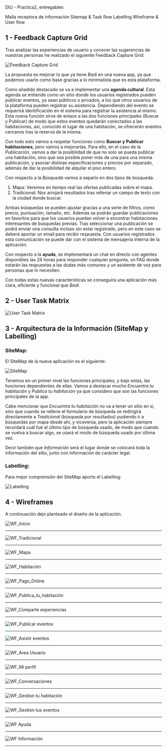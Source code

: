 DIU - Practica2, entregables

Malla receptora de información 
Sitemap & Task flow 
Labelling 
Wireframe & User flow 


1 - Feedback Capture Grid
-----

Tras analizar las experiencias de usuario y conocer las sugerencias de nuestras personas he realizado el siguiente Feedback Capture Grid:

![Feedback Capture Grid](https://github.com/Jovalga/DIU20/blob/master/P2/Feedback%20Capture%20Grid.jpg "Feedback Capture Grid")

La propuesta es mejorar lo que ya tiene *Badi* en una nueva app, ya que podemos usarlo como base gracias a lo minimalista que es esta plataforma.

Como añadido destacado se va a implementar una **agenda cultural**. Esta agenda se entiende como un sitio donde los usuarios registrados pueden publicar eventos, ya sean públicos o privados, a los que otros usuarios de la plataforma pueden registrar su asistencia. Dependiendo del evento se requerirá identificación en el sistema para registrar la asistencia al mismo.
Esta nueva función sirve de enlace a las dos funciones principales (Buscar y Publicar) de modo que estos eventos quedarán conectados a las habitaciones, asi, conocido el lugar de una habitación, se ofrecerán eventos cercanos tras la reserva de la misma.

Con todo esto vamos a respetar funciones como **Buscar y Publicar habitaciones**, pero vamos a mejorarlas. Para ello, en el caso de la *Publicación*, vamos a dar la posibilidad de que no solo se pueda publicar una habitación, sino que sea posible poner más de una para una misma publicación, y asociar distinas especificaciones y precios por separado, además de dar la posibilidad de alquilar el piso entero.

Con respecto a la *Búsqueda* vamos a separlo en dos tipos de búsqueda:
<ol>
  <li>Mapa: Veremos en tiempo real las ofertas publicadas sobre el mapa.</li>
  <li>Tradicional: Nos arrojará resultados tras rellenar un campo de texto con la ciudad donde buscar.</li>
 </ol>

Ambas búsquedas se pueden ajustar gracias a una serie de filtros, como precio, puntuación, tamaño, etc. Además se podrán guardar publicaciones en favoritos para que los usuarios puedan volver a encontrar habitaciones interesantes de búsquedas previas. Tras seleccionar una publicación se podrá enviar una consulta incluso sin estar registrado, pero en este caso se deberá aportar un email para recibir respuesta. Con usuarios registrados esta comunicación se puede dar con el sistema de mensajería interna de la aplicación.

Con respecto a la **ayuda**, se implementará un chat en directo con agentes disponibles las 24 horas para responder cualquier pregunta, un FAQ donde estarán las respuestas a las dudas más comunes y un asistente de voz para personas que lo necesiten.

Con todas estas nuevas características se conseguirá una aplicación más clara, eficiente y funcional que *Badi*.

2 - User Task Matrix
-----

![User Task Matrix](https://github.com/Jovalga/DIU20/blob/master/P2/User%20Task%20Matrix.jpg "User Task Matrix")

3 - Arquitectura de la Información (SiteMap y Labelling)
-----

### SiteMap:
El SiteMap de la nueva aplicación es el siguiente:

![SiteMap](https://github.com/Jovalga/DIU20/blob/master/P2/Sitemap.jpg "SiteMap")

Tenemos en un primer nivel las funciones principales, y bajo estas, las funciones dependientes de ellas. Vamos a destacar mucho *Encuentra tu habitación* y *Publica tu habitación* ya que considero que son las funciones principales de la app.

Cabe mencionar que *Encuentra tu habitación* no va a tener un sitio en sí, sino que cuando se rellene el formulario de búsqueda se redirigirá directamente a *Tradicional* (búsqueda por resultados) pudiendo ir a búsquedas por mapa desde ahí, y viceversa, pero la aplicación siempre recordará cuál fué el último tipo de búsqueda usado, de modo que cuando se vuelva a buscar algo, se usará el modo de búsqueda usado por última vez.

Decir también que *Información* será el lugar donde se colocará toda la información del sitio, junto con información de carácter legal.

### Labelling:

Para mejor comprensión del SiteMap aporto el Labelling:

![Labelling](https://github.com/Jovalga/DIU20/blob/master/P2/Labelling.jpg "Labelling")


4 - Wireframes
-----

A continuación dejo planteado el diseño de la aplicación.

![WF_Inicio](https://github.com/Jovalga/DIU20/blob/master/P2/Wireframe/Wireframe-Inicio.jpg "WF_Inicio")
***
![WF_Tradicional](https://github.com/Jovalga/DIU20/blob/master/P2/Wireframe/Wireframe-Tradicional.jpg "WF_Tradicional")
***
![WF_Mapa](https://github.com/Jovalga/DIU20/blob/master/P2/Wireframe/Wireframe-Mapa.jpg "WF_Mapa")
***
![WF_Habitación](https://github.com/Jovalga/DIU20/blob/master/P2/Wireframe/Wireframe-Habitaci%C3%B3n.jpg "WF_Habitación")
***
![WF_Pago_Online](https://github.com/Jovalga/DIU20/blob/master/P2/Wireframe/Wireframe-Pago%20Online.jpg "WF_Pago_Online")
***
![WF_Publica_tu_habitación](https://github.com/Jovalga/DIU20/blob/master/P2/Wireframe/Wireframe-Publica%20tu%20habitaci%C3%B3n.jpg "WF_Publica_tu_habitación")
***
![WF_Comparte experiencias](https://github.com/Jovalga/DIU20/blob/master/P2/Wireframe/Wireframe-Comparte%20experiencias.jpg "WF_Comparte_experiencias")
***
![WF_Publicar eventos](https://github.com/Jovalga/DIU20/blob/master/P2/Wireframe/Wireframe-Publicar%20Eventos.jpg "WF_Publicar_eventos")
***
![WF_Asistir eventos](https://github.com/Jovalga/DIU20/blob/master/P2/Wireframe/Wireframe-Asistir%20Eventos.jpg "WF_Asistir_eventos")
***
![WF_Área Usuario](https://github.com/Jovalga/DIU20/blob/master/P2/Wireframe/Wireframe-%C3%81rea%20Usuario.jpg "WF_Area_usuario")
***
![WF_Mi perfil](https://github.com/Jovalga/DIU20/blob/master/P2/Wireframe/Wireframe-Mi%20Perfil.jpg "WF_Mi_perfil")
***
![WF_Conversaciones](https://github.com/Jovalga/DIU20/blob/master/P2/Wireframe/Wireframe-Conversaciones.jpg "WF_Conversaciones")
***
![WF_Gestion tu habitación](https://github.com/Jovalga/DIU20/blob/master/P2/Wireframe/Wireframe-Gestiona%20tu%20habitaci%C3%B3n.jpg "WF_Gestiona_tu_habitacion")
***
![WF_Gestion tus eventos](https://github.com/Jovalga/DIU20/blob/master/P2/Wireframe/Wireframe-Gestiona%20tus%20eventos.jpg "WF_Gestiona_tus_eventos")
***
![WF Ayuda](https://github.com/Jovalga/DIU20/blob/master/P2/Wireframe/Wireframe-Ayuda.jpg "WF_Ayuda")
***
![WF Información](https://github.com/Jovalga/DIU20/blob/master/P2/Wireframe/Wireframe-Informaci%C3%B3n.jpg "WF_Informacion")
***
